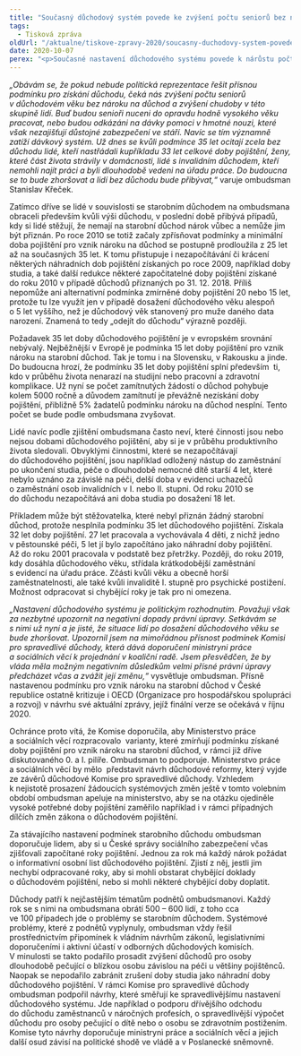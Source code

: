 ```yaml
---
title: "Současný důchodový systém povede ke zvýšení počtu seniorů bez nároku na důchod"
tags:
  - Tisková zpráva
oldUrl: "/aktualne/tiskove-zpravy-2020/soucasny-duchodovy-system-povede-ke-zvyseni-poctu-senioru-bez-naroku-na-duchod"
date: 2020-10-07
perex: "<p>Současné nastavení důchodového systému povede k nárůstu počtu seniorů, kterým nevznikne nárok na starobní důchod. Po roce 2010 totiž došlo ke zpřísnění podmínek, které jsou v rámci  zemí EU mimořádné a minimální doba pojištění pro získání starobního důchodu se postupně prodloužila až na 35 let. K tomu se ještě nezapočítávají nebo krátí některé náhradní doby pojištění získané po roce 2009, včetně např. studia. Ombudsman proto apeluje na vládu a politickou reprezentaci, aby se tímto zásadním problémem zabývaly, ať už v rámci komplexní důchodové reformy, nebo dílčími změnami právní úpravy.</p>"
---
```


<!-- imported from the old website -->

<p><i>„Obávám se, že pokud nebude politická reprezentace řešit přísnou podmínku pro získání důchodu, čeká nás zvýšení počtu seniorů v důchodovém věku bez nároku na důchod a zvýšení chudoby v této skupině lidí. Buď budou senioři nuceni do opravdu hodně vysokého věku pracovat, nebo budou odkázáni na dávky pomoci v hmotné nouzi, které však nezajišťují důstojné zabezpečení ve stáří. Navíc se tím významně zatíží dávkový systém. Už dnes se kvůli podmínce 35 let ocitají zcela bez důchodu lidé, kteří nastřádali kupříkladu 33 let celkové doby pojištění, ženy, které část života strávily v domácnosti, lidé s invalidním důchodem, kteří nemohli najít práci a byli dlouhodobě vedeni na úřadu práce. Do budoucna se to bude zhoršovat a lidí bez důchodu bude přibývat,“</i> varuje ombudsman Stanislav Křeček.</p> <p>Zatímco dříve se lidé v souvislosti se starobním důchodem na ombudsmana obraceli především kvůli výši důchodu, v poslední době přibývá případů, kdy si lidé stěžují, že nemají na starobní důchod nárok vůbec a nemůže jim být přiznán. Po roce 2010 se totiž začaly zpřísňovat podmínky a minimální doba pojištění pro vznik nároku na důchod se postupně prodloužila z 25 let až na současných 35 let. K tomu přistupuje i nezapočítávání či krácení některých náhradních dob pojištění získaných po roce 2009, například doby studia, a také další redukce některé započitatelné doby pojištění získané do roku 2010 v případě důchodů přiznaných po 31. 12. 2018. Příliš nepomůže ani alternativní podmínka zmírněné doby pojištění 20 nebo 15 let, protože tu lze využít jen v případě dosažení důchodového věku alespoň o 5 let vyššího, než je důchodový věk stanovený pro muže daného data narození. Znamená to tedy „odejít do důchodu“ výrazně později. </p> <p>Požadavek 35 let doby důchodového pojištění je v evropském srovnání nebývalý. Nejběžnější v Evropě je podmínka 15 let doby pojištění pro vznik nároku na starobní důchod. Tak je tomu i na Slovensku, v Rakousku a jinde. Do budoucna hrozí, že podmínku 35 let doby pojištění splní především  ti, kdo v průběhu života nenarazí na studijní nebo pracovní a zdravotní komplikace. Už nyní se počet zamítnutých žádostí o důchod pohybuje kolem 5000 ročně a důvodem zamítnutí je převážně nezískání doby pojištění, přibližně 5% žadatelů podmínku nároku na důchod nesplní. Tento počet se bude podle ombudsmana zvyšovat. </p> <p>Lidé navíc podle zjištění ombudsmana často neví, které činnosti jsou nebo nejsou dobami důchodového pojištění, aby si je v průběhu produktivního života sledovali. Obvyklými činnostmi, které se nezapočítávají do důchodového pojištění, jsou například odložený nástup do zaměstnání po ukončení studia, péče o dlouhodobě nemocné dítě starší 4 let, které nebylo uznáno za závislé na péči, delší doba v evidenci uchazečů o zaměstnání osob invalidních v I. nebo II. stupni. Od roku 2010 se do důchodu nezapočítává ani doba studia po dosažení 18 let.</p> <p>Příkladem může být stěžovatelka, které nebyl přiznán žádný starobní důchod, protože nesplnila podmínku 35 let důchodového pojištění. Získala 32 let doby pojištění. 27 let pracovala a vychovávala 4 děti, z nichž jedno v pěstounské péči, 5 let jí bylo započítáno jako náhradní doby pojištění. Až do roku 2001 pracovala v podstatě bez přetržky. Později, do roku 2019, kdy dosáhla důchodového věku, střídala krátkodobější zaměstnání s evidencí na úřadu práce. Zčásti kvůli věku a obecně horší zaměstnatelnosti, ale také kvůli invaliditě I. stupně pro psychické postižení. Možnost odpracovat si chybějící roky je tak pro ni omezena.</p> <p><i>„Nastavení důchodového systému je politickým rozhodnutím. Považuji však za nezbytné upozornit na negativní dopady právní úpravy. Setkávám se s nimi už nyní a je jisté, že situace lidí po dosažení důchodového věku se bude zhoršovat. Upozornil jsem na mimořádnou přísnost podmínek Komisi pro spravedlivé důchody, která dává doporučení ministryni práce a sociálních věcí k projednání v koaliční radě. Jsem přesvědčen, že by vláda měla možným negativním důsledkům velmi přísné právní úpravy předcházet včas a zvážit její změnu,“</i> vysvětluje ombudsman. Přísně nastavenou podmínku pro vznik nároku na starobní důchod v České republice ostatně kritizuje i OECD (Organizace pro hospodářskou spolupráci a rozvoj) v návrhu své aktuální zprávy, jejíž finální verze se očekává v říjnu 2020.</p> <p>Ochránce proto vítá, že Komise doporučila, aby Ministerstvo práce a sociálních věcí rozpracovalo  varianty, které zmírňují podmínku získané doby pojištění pro vznik nároku na starobní důchod, v rámci již dříve diskutovaného 0. a I. pilíře. Ombudsman to podporuje. Ministerstvo práce a sociálních věcí by mělo  představit návrh důchodové reformy, který vyjde ze závěrů důchodové Komise pro spravedlivé důchody. Vzhledem k nejistotě prosazení žádoucích systémových změn ještě v tomto volebním období ombudsman apeluje na ministerstvo, aby se na otázku ojediněle vysoké potřebné doby pojištění zaměřilo například i v rámci případných dílčích změn zákona o důchodovém pojištění.</p> <p>Za stávajícího nastavení podmínek starobního důchodu ombudsman doporučuje lidem, aby si u České správy sociálního zabezpečení včas zjišťovali započítané roky pojištění. Jednou za rok má každý nárok požádat o informativní osobní list důchodového pojištění. Zjistí z něj, jestli jim nechybí odpracované roky, aby si mohli obstarat chybějící doklady o důchodovém pojištění, nebo si mohli některé chybějící doby doplatit.</p> <p>Důchody patří k nejčastějším tématům podnětů ombudsmanovi. Každý rok se s nimi na ombudsmana obrátí 500 – 600 lidí, z toho cca ve 100 případech jde o problémy se starobním důchodem. Systémové problémy, které z podnětů vyplynuly, ombudsman vždy řešil prostřednictvím připomínek k vládním návrhům zákonů, legislativními doporučeními i aktivní účastí v odborných důchodových komisích. V minulosti se takto podařilo prosadit zvýšení důchodů pro osoby dlouhodobě pečující o blízkou osobu závislou na péči u většiny pojištěnců. Naopak se nepodařilo zabránit zrušení doby studia jako náhradní doby důchodového pojištění. V rámci Komise pro spravedlivé důchody ombudsman podpořil návrhy, které směřují ke spravedlivějšímu nastavení důchodového systému. Jde například o podporu dřívějšího odchodu do důchodu zaměstnanců v náročných profesích, o spravedlivější výpočet důchodu pro osoby pečující o dítě nebo o osobu se zdravotním postižením. Komise tyto návrhy doporučuje ministryni práce a sociálních věcí a jejich další osud závisí na politické shodě ve vládě a v Poslanecké sněmovně.</p>
